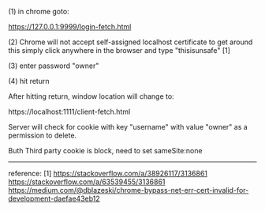 (1) in chrome goto:

  https://127.0.0.1:9999/login-fetch.html

(2) Chrome will not accept self-assigned localhost certificate
to get around this simply click anywhere in the browser and
type "thisisunsafe" [1]

(3) enter password "owner"

(4) hit return

After hitting return, window location will change to:

  https://localhost:1111/client-fetch.html

Server will check for cookie with key "username" with value
"owner" as a permission to delete.

Buth Third party cookie is block, need to set sameSite:none


-----
reference:
[1]
https://stackoverflow.com/a/38926117/3136861
https://stackoverflow.com/a/63539455/3136861
https://medium.com/@dblazeski/chrome-bypass-net-err-cert-invalid-for-development-daefae43eb12



